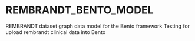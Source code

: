 # REMBRANDT_BENTO_MODEL
REMBRANDT dataset graph data model for the Bento framework
Testing for upload rembrandt clinical data into Bento
